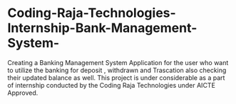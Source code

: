 # Coding-Raja-Technologies-Internship-Bank-Management-System-
Creating a Banking Management System Application for the user who want to utilize the banking for deposit , withdrawn and Trascation also checking their updated balance as well. This project is under considerable as a part of internship conducted by the Coding Raja Technologies under AICTE Approved.
